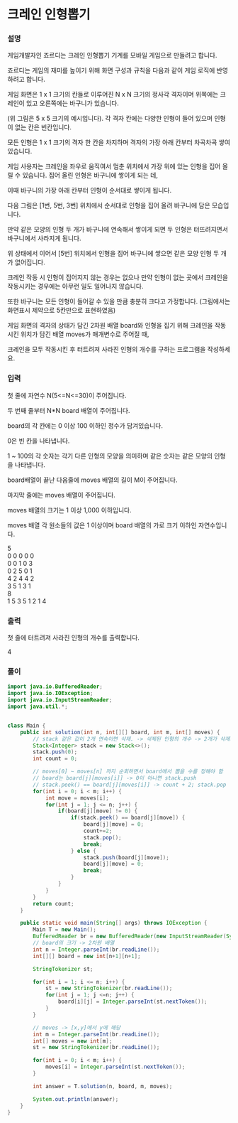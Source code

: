 # 크레인 인형뽑기
### 설명
게임개발자인 죠르디는 크레인 인형뽑기 기계를 모바일 게임으로 만들려고 합니다.

죠르디는 게임의 재미를 높이기 위해 화면 구성과 규칙을 다음과 같이 게임 로직에 반영하려고 합니다.

게임 화면은 1 x 1 크기의 칸들로 이루어진 N x N 크기의 정사각 격자이며 위쪽에는 크레인이 있고 오른쪽에는 바구니가 있습니다.

(위 그림은 5 x 5 크기의 예시입니다). 각 격자 칸에는 다양한 인형이 들어 있으며 인형이 없는 칸은 빈칸입니다.

모든 인형은 1 x 1 크기의 격자 한 칸을 차지하며 격자의 가장 아래 칸부터 차곡차곡 쌓여 있습니다.

게임 사용자는 크레인을 좌우로 움직여서 멈춘 위치에서 가장 위에 있는 인형을 집어 올릴 수 있습니다. 집어 올린 인형은 바구니에 쌓이게 되는 데,

이때 바구니의 가장 아래 칸부터 인형이 순서대로 쌓이게 됩니다.

다음 그림은 [1번, 5번, 3번] 위치에서 순서대로 인형을 집어 올려 바구니에 담은 모습입니다.


만약 같은 모양의 인형 두 개가 바구니에 연속해서 쌓이게 되면 두 인형은 터뜨려지면서 바구니에서 사라지게 됩니다.

위 상태에서 이어서 [5번] 위치에서 인형을 집어 바구니에 쌓으면 같은 모양 인형 두 개가 없어집니다.


크레인 작동 시 인형이 집어지지 않는 경우는 없으나 만약 인형이 없는 곳에서 크레인을 작동시키는 경우에는 아무런 일도 일어나지 않습니다.

또한 바구니는 모든 인형이 들어갈 수 있을 만큼 충분히 크다고 가정합니다. (그림에서는 화면표시 제약으로 5칸만으로 표현하였음)

게임 화면의 격자의 상태가 담긴 2차원 배열 board와 인형을 집기 위해 크레인을 작동시킨 위치가 담긴 배열 moves가 매개변수로 주어질 때,

크레인을 모두 작동시킨 후 터트려져 사라진 인형의 개수를 구하는 프로그램을 작성하세요.
### 입력
첫 줄에 자연수 N(5<=N<=30)이 주어집니다.

두 번째 줄부터 N*N board 배열이 주어집니다.

board의 각 칸에는 0 이상 100 이하인 정수가 담겨있습니다.

0은 빈 칸을 나타냅니다.

1 ~ 100의 각 숫자는 각기 다른 인형의 모양을 의미하며 같은 숫자는 같은 모양의 인형을 나타냅니다.

board배열이 끝난 다음줄에 moves 배열의 길이 M이 주어집니다.

마지막 줄에는 moves 배열이 주어집니다.

moves 배열의 크기는 1 이상 1,000 이하입니다.

moves 배열 각 원소들의 값은 1 이상이며 board 배열의 가로 크기 이하인 자연수입니다.
<p>
5<br>
0 0 0 0 0<br>
0 0 1 0 3<br>
0 2 5 0 1<br>
4 2 4 4 2<br>
3 5 1 3 1<br>
8<br>
1 5 3 5 1 2 1 4
</p>

### 출력
첫 줄에 터트려져 사라진 인형의 개수를 출력합니다.
<p>4</p>

### 풀이
```java
import java.io.BufferedReader;
import java.io.IOException;
import java.io.InputStreamReader;
import java.util.*;


class Main {
    public int solution(int n, int[][] board, int m, int[] moves) {
        // stack 같은 값이 2개 연속이면 삭제. -> 삭제된 인형의 개수 -> 2개가 삭제되니까 2개로 체크해야함
        Stack<Integer> stack = new Stack<>();
        stack.push(0);
        int count = 0;

        // moves[0] ~ moves[n] 까지 순회하면서 board에서 뽑을 수를 정해야 함
        // board는 board[j][moves[i]] -> 0이 아니면 stack.push
        // stack.peek() == board[j][moves[i]] -> count + 2; stack.pop
        for(int i = 0; i < m; i++) {
            int move = moves[i];
            for(int j = 1; j <= n; j++) {
                if(board[j][move] != 0) {
                    if(stack.peek() == board[j][move]) {
                        board[j][move] = 0;
                        count+=2;
                        stack.pop();
                        break;
                    } else {
                        stack.push(board[j][move]);
                        board[j][move] = 0;
                        break;
                    }
                }
            }
        }
        return count;
    }

    public static void main(String[] args) throws IOException {
        Main T = new Main();
        BufferedReader br = new BufferedReader(new InputStreamReader(System.in));
        // board의 크기 -> 2차원 배열
        int n = Integer.parseInt(br.readLine());
        int[][] board = new int[n+1][n+1];

        StringTokenizer st;

        for(int i = 1; i <= n; i++) {
            st = new StringTokenizer(br.readLine());
            for(int j = 1; j <=n; j++) {
                board[i][j] = Integer.parseInt(st.nextToken());
            }
        }

        // moves -> [x,y]에서 y에 해당
        int m = Integer.parseInt(br.readLine());
        int[] moves = new int[m];
        st = new StringTokenizer(br.readLine());

        for(int i = 0; i < m; i++) {
            moves[i] = Integer.parseInt(st.nextToken());
        }

        int answer = T.solution(n, board, m, moves);

        System.out.println(answer);
    }
}
```